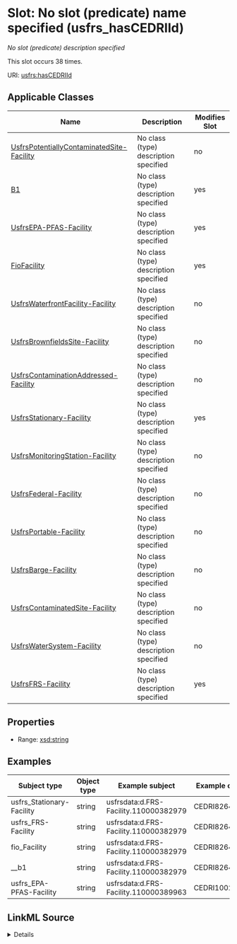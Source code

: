 

# Slot: No slot (predicate) name specified (usfrs_hasCEDRIId)


_No slot (predicate) description specified_






This slot occurs 38 times.


URI: [usfrs:hasCEDRIId](http://sawgraph.spatialai.org/v1/us-frs#hasCEDRIId)



<!-- no inheritance hierarchy -->





## Applicable Classes

| Name | Description | Modifies Slot |
| --- | --- | --- |
| [UsfrsPotentiallyContaminatedSite-Facility](../classes/UsfrsPotentiallyContaminatedSite-Facility.md) | No class (type) description specified |  no  |
| [B1](../classes/B1.md) | No class (type) description specified |  yes  |
| [UsfrsEPA-PFAS-Facility](../classes/UsfrsEPA-PFAS-Facility.md) | No class (type) description specified |  yes  |
| [FioFacility](../classes/FioFacility.md) | No class (type) description specified |  yes  |
| [UsfrsWaterfrontFacility-Facility](../classes/UsfrsWaterfrontFacility-Facility.md) | No class (type) description specified |  no  |
| [UsfrsBrownfieldsSite-Facility](../classes/UsfrsBrownfieldsSite-Facility.md) | No class (type) description specified |  no  |
| [UsfrsContaminationAddressed-Facility](../classes/UsfrsContaminationAddressed-Facility.md) | No class (type) description specified |  no  |
| [UsfrsStationary-Facility](../classes/UsfrsStationary-Facility.md) | No class (type) description specified |  yes  |
| [UsfrsMonitoringStation-Facility](../classes/UsfrsMonitoringStation-Facility.md) | No class (type) description specified |  no  |
| [UsfrsFederal-Facility](../classes/UsfrsFederal-Facility.md) | No class (type) description specified |  no  |
| [UsfrsPortable-Facility](../classes/UsfrsPortable-Facility.md) | No class (type) description specified |  no  |
| [UsfrsBarge-Facility](../classes/UsfrsBarge-Facility.md) | No class (type) description specified |  no  |
| [UsfrsContaminatedSite-Facility](../classes/UsfrsContaminatedSite-Facility.md) | No class (type) description specified |  no  |
| [UsfrsWaterSystem-Facility](../classes/UsfrsWaterSystem-Facility.md) | No class (type) description specified |  no  |
| [UsfrsFRS-Facility](../classes/UsfrsFRS-Facility.md) | No class (type) description specified |  yes  |







## Properties

* Range: [xsd:string](http://www.w3.org/2001/XMLSchema#string)






## Examples

| Subject type | Object type | Example subject | Example object | Occurrences |
| --- | --- | --- | --- | --- |
| usfrs_Stationary-Facility | string | usfrsdata:d.FRS-Facility.110000382979 | CEDRI82641 | 37 |
| usfrs_FRS-Facility | string | usfrsdata:d.FRS-Facility.110000382979 | CEDRI82641 | 38 |
| fio_Facility | string | usfrsdata:d.FRS-Facility.110000382979 | CEDRI82641 | 38 |
| __b1 | string | usfrsdata:d.FRS-Facility.110000382979 | CEDRI82641 | 38 |
| usfrs_EPA-PFAS-Facility | string | usfrsdata:d.FRS-Facility.110000389963 | CEDRI10020242 | 5 |




## LinkML Source

<details>

```yaml
name: usfrs_hasCEDRIId
annotations:
  count:
    tag: count
    value: 38
description: No slot (predicate) description specified
title: No slot (predicate) name specified
examples:
- object:
    example_object: CEDRI82641
    example_object_type: string
    example_predicate: usfrs:hasCEDRIId
    example_subject: usfrsdata:d.FRS-Facility.110000382979
    example_subject_type: usfrs_Stationary-Facility
- object:
    example_object: CEDRI82641
    example_object_type: string
    example_predicate: usfrs:hasCEDRIId
    example_subject: usfrsdata:d.FRS-Facility.110000382979
    example_subject_type: usfrs_FRS-Facility
- object:
    example_object: CEDRI82641
    example_object_type: string
    example_predicate: usfrs:hasCEDRIId
    example_subject: usfrsdata:d.FRS-Facility.110000382979
    example_subject_type: fio_Facility
- object:
    example_object: CEDRI82641
    example_object_type: string
    example_predicate: usfrs:hasCEDRIId
    example_subject: usfrsdata:d.FRS-Facility.110000382979
    example_subject_type: __b1
- object:
    example_object: CEDRI10020242
    example_object_type: string
    example_predicate: usfrs:hasCEDRIId
    example_subject: usfrsdata:d.FRS-Facility.110000389963
    example_subject_type: usfrs_EPA-PFAS-Facility
from_schema: fio-kg
rank: 1000
slot_uri: usfrs:hasCEDRIId
alias: usfrs_hasCEDRIId
domain_of:
- __b1
- fio_Facility
- usfrs_EPA-PFAS-Facility
- usfrs_FRS-Facility
- usfrs_Stationary-Facility
range: string

```
</details>